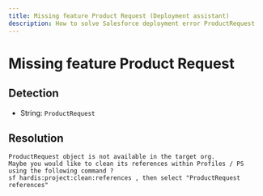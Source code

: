 ```yaml
---
title: Missing feature Product Request (Deployment assistant)
description: How to solve Salesforce deployment error ProductRequest
---
```

<!-- markdownlint-disable MD013 -->
# Missing feature Product Request

## Detection

- String: `ProductRequest`

## Resolution

```shell
ProductRequest object is not available in the target org.
Maybe you would like to clean its references within Profiles / PS using the following command ?
sf hardis:project:clean:references , then select "ProductRequest references"
```
